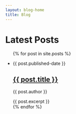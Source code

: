 ```yaml
---
layout: blog-home
title: Blog
---
```

<h1>Latest Posts</h1>

<ul class="cBlogList">
  {% for post in site.posts %}
    <li>
      <p class="cDate">{{ post.published-date }}</p>
      <h2><a href="https://madhuramendis.github.io/ballerina-jekyll-blog/{{ post.url }}">{{ post.title }}</a></h2>
      <p class="cAuthor">{{ post.author }}</p>
      {{ post.excerpt }}
    </li>
  {% endfor %}
</ul>